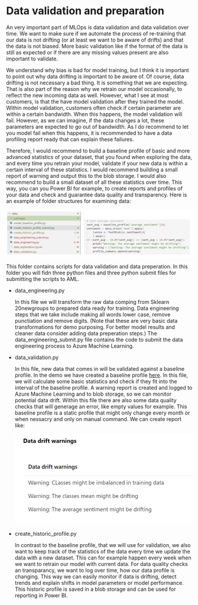 # Data validation and preparation

An very important part of MLOps is data validation and data validation over time. We want to make sure if we automate the process of re-training that our data is not drifting (or at least we want to be aware of drifts) and that the data is not biased. More basic validation like if the format of the data is still as expected or if there are any missing values present are also important to validate. 

We understand why bias is bad for model training, but I think it is important to point out why data drifting is important to be aware of. Of course, data drifting is not necessary a bad thing. It is something that we are expecting. That is also part of the reason why we retrain our model occasionally, to reflect the new incoming data as well. However, what I see at most customers, is that the have model validation after they trained the model. Within model validation, customers often check if certain parameter are within a certain bandwidth. When this happens, the model validation will fail. However, as we can imagine, if the data changes a lot, these parameters are expected to go out of bandwidth. As I do recommend to let you model fail when this happens, it is recommended to have a data profiling report ready that can explain these failures.

Therefore, I would recommend to build a baseline profile of basic and more advanced statistics of your dataset, that you found when exploring the data, and every time you retrain your model, validate if your new data is within a certain interval of these statistics. I would recommend building a small report of warning and output this to the blob storage. I would also recommend to build a small dataset of all these statistics over time. This way, you can you Power BI for example, to create reports and profiles of your data and check and guarantee data quality and transparency. Here is an example of folder structures for examining data:

![An example of folder structure](mapstructure.PNG)

This folder contains scripts for data validation and data preperation. In  this folder you will fidn three python files and three python submit files for submitting the scripts to AML.

* data_engineering.py

    In this file we will transform the raw data comping from Sklearn 20newgroups to prepared data ready for training. Data engineering steps that we take include making all words lower case, remove punctiation and remove digits. (Note that these are very basic data transformations for demo purposing. For better model results and cleaner data consider adding data preperation steps.) The data_engineering_submit.py file contains the code to submit the data engineering process to Azure Machine Learning.

* data_validation.py

    In this file, new data that comes in will be validated against a baseline profile. In the demo we have created a baseline profile [here](https://github.com/miquelladeboer/aml-mlops-workshop/blob/master/code/data%20exploration/data_validation.py). In this file, we will calculate some basic statistics and check if they fit into the interval of the baseline profile. A warning report is created and logged to Azure Machine Learning and to blob storage, so we can monitor potential data drift. Within this file there are also some data quality checks that will generage an error, like empty values for example. This baseline profile is a static profile that might only change every month or when nessacry and only on manual command. We can create report like:

    ![An example of folder structure](validation.PNG)

* create_historic_profile.py

    In contrast to the baseline profile, that we will use for validation, we also want to keep track of the statistics of the data every time we update the data with a new dataset. This can for example happen every week when we want to retrain our model with current data. For data quality checks an transparancy, we want to log over time, how our data profile is changing. This way we can easily monitor if data is drifting, detect trends and explain shifts in model parameters or model performance. This historic profile is saved in a blob storage and can be used for reporting in Power BI.


